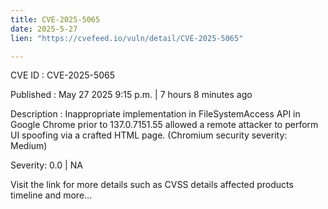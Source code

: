 ```yaml
---
title: CVE-2025-5065
date: 2025-5-27
lien: "https://cvefeed.io/vuln/detail/CVE-2025-5065"

---
```


CVE ID : CVE-2025-5065

Published :  May 27
2025
9:15 p.m. | 7 hours
8 minutes ago

Description : Inappropriate implementation in FileSystemAccess API in Google Chrome prior to 137.0.7151.55 allowed a remote attacker to perform UI spoofing via a crafted HTML page. (Chromium security severity: Medium)

Severity: 0.0 | NA

Visit the link for more details
such as CVSS details
affected products
timeline
and more...
